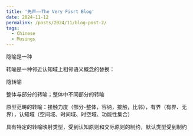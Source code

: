 ```yaml
---
title: '先声——The Very Fisrt Blog'
date: 2024-11-12
permalink: /posts/2024/11/blog-post-2/
tags:
  - Chinese
  - Musings
---
```

隐喻是一种


转喻是一种邻近认知域上相邻语义概念的替换：

隐转喻

整体与部分的转喻；整体中不同部分的转喻

原型范畴的转喻：接触力度（部分-整体，容纳，接触，比邻），有界（有界、无界），认知域（空间域、时间域、时空域、功能性集合）

具有特定的转喻映射类型，受到认知原则和交际原则的制约，默认类型受到制约
